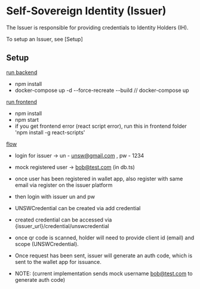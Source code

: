 # Self-Sovereign Identity (Issuer)

The Issuer is responsible for providing credentials to Identity Holders (IH).

To setup an Issuer, see [Setup]

## Setup

<ins>run backend</ins>
- npm install
- docker-compose up -d --force-recreate --build // docker-compose up

<ins>run frontend</ins>
- npm install
- npm start
- if you get frontend error (react script error), run this in frontend folder 'npm install -g react-scripts'


<ins>flow</ins>
- login for issuer -> un - unsw@gmail.com , pw - 1234
- mock registered user -> bob@test.com (in db.ts)

- once user has been registered in wallet app, also register with same email via register on the issuer platform
- then login with issuer un and pw 

- UNSWCredential can be created via add credential
- created credential can be accessed via {issuer_url}/credential/unswcredential
- once qr code is scanned, holder will need to provide client id (email) and scope (UNSWCredential).
- Once request has been sent, issuer will generate an auth code, which is sent to the wallet app for issuance.
- NOTE: (current implementation sends mock username bob@test.com to generate auth code)
